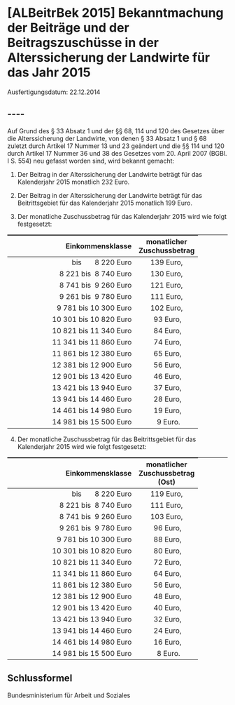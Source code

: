 # [ALBeitrBek 2015] Bekanntmachung der Beiträge und der Beitragszuschüsse in der Alterssicherung der Landwirte für das Jahr 2015

Ausfertigungsdatum: 22.12.2014

 

## ----

Auf Grund des § 33 Absatz 1 und der §§ 68, 114 und 120 des Gesetzes über die Alterssicherung der Landwirte, von denen § 33 Absatz 1 und § 68 zuletzt durch Artikel 17 Nummer 13 und 23 geändert und die §§ 114 und 120 durch Artikel 17 Nummer 36 und 38 des Gesetzes vom 20. April 2007 (BGBl. I S. 554) neu gefasst worden sind, wird bekannt gemacht:

1. Der Beitrag in der Alterssicherung der Landwirte beträgt für das Kalenderjahr 2015 monatlich 232 Euro.

2. Der Beitrag in der Alterssicherung der Landwirte beträgt für das Beitrittsgebiet für das Kalenderjahr 2015 monatlich 199 Euro.

3. Der monatliche Zuschussbetrag für das Kalenderjahr 2015 wird wie folgt festgesetzt:  

<table width="100%" style="border-collapse: collapse;border-top: 0.5pt solid ; "><colgroup><col style="width: 67%" /><col style="width: 33%" /></colgroup><thead><tr class="header"><th style="text-align: right;">Einkommensklasse</th><th style="text-align: center;">monatlicher<br />
Zuschussbetrag</th></tr></thead><tbody><tr class="odd"><td style="text-align: right;">bis       8 220 Euro</td><td style="text-align: center;">139 Euro,</td></tr><tr class="even"><td style="text-align: right;"> 8 221 bis  8 740 Euro</td><td style="text-align: center;">130 Euro,</td></tr><tr class="odd"><td style="text-align: right;"> 8 741 bis  9 260 Euro</td><td style="text-align: center;">121 Euro,</td></tr><tr class="even"><td style="text-align: right;"> 9 261 bis  9 780 Euro</td><td style="text-align: center;">111 Euro,</td></tr><tr class="odd"><td style="text-align: right;"> 9 781 bis 10 300 Euro</td><td style="text-align: center;">102 Euro,</td></tr><tr class="even"><td style="text-align: right;">10 301 bis 10 820 Euro</td><td style="text-align: center;"> 93 Euro,</td></tr><tr class="odd"><td style="text-align: right;">10 821 bis 11 340 Euro</td><td style="text-align: center;"> 84 Euro,</td></tr><tr class="even"><td style="text-align: right;">11 341 bis 11 860 Euro</td><td style="text-align: center;"> 74 Euro,</td></tr><tr class="odd"><td style="text-align: right;">11 861 bis 12 380 Euro</td><td style="text-align: center;"> 65 Euro,</td></tr><tr class="even"><td style="text-align: right;">12 381 bis 12 900 Euro</td><td style="text-align: center;"> 56 Euro,</td></tr><tr class="odd"><td style="text-align: right;">12 901 bis 13 420 Euro</td><td style="text-align: center;"> 46 Euro,</td></tr><tr class="even"><td style="text-align: right;">13 421 bis 13 940 Euro</td><td style="text-align: center;"> 37 Euro,</td></tr><tr class="odd"><td style="text-align: right;">13 941 bis 14 460 Euro</td><td style="text-align: center;"> 28 Euro,</td></tr><tr class="even"><td style="text-align: right;">14 461 bis 14 980 Euro</td><td style="text-align: center;"> 19 Euro,</td></tr><tr class="odd"><td style="text-align: right;">14 981 bis 15 500 Euro</td><td style="text-align: center;">  9 Euro.</td></tr></tbody></table>

  
  

4. Der monatliche Zuschussbetrag für das Beitrittsgebiet für das Kalenderjahr 2015 wird wie folgt festgesetzt:  

<table width="100%" style="border-collapse: collapse;border-top: 0.5pt solid ; "><colgroup><col style="width: 67%" /><col style="width: 33%" /></colgroup><thead><tr class="header"><th style="text-align: right;">Einkommensklasse</th><th style="text-align: center;">monatlicher<br />
Zuschussbetrag<br />
(Ost)</th></tr></thead><tbody><tr class="odd"><td style="text-align: right;">bis       8 220 Euro</td><td style="text-align: center;">119 Euro,</td></tr><tr class="even"><td style="text-align: right;"> 8 221 bis  8 740 Euro</td><td style="text-align: center;">111 Euro,</td></tr><tr class="odd"><td style="text-align: right;"> 8 741 bis  9 260 Euro</td><td style="text-align: center;">103 Euro,</td></tr><tr class="even"><td style="text-align: right;"> 9 261 bis  9 780 Euro</td><td style="text-align: center;"> 96 Euro,</td></tr><tr class="odd"><td style="text-align: right;"> 9 781 bis 10 300 Euro</td><td style="text-align: center;"> 88 Euro,</td></tr><tr class="even"><td style="text-align: right;">10 301 bis 10 820 Euro</td><td style="text-align: center;"> 80 Euro,</td></tr><tr class="odd"><td style="text-align: right;">10 821 bis 11 340 Euro</td><td style="text-align: center;"> 72 Euro,</td></tr><tr class="even"><td style="text-align: right;">11 341 bis 11 860 Euro</td><td style="text-align: center;"> 64 Euro,</td></tr><tr class="odd"><td style="text-align: right;">11 861 bis 12 380 Euro</td><td style="text-align: center;"> 56 Euro,</td></tr><tr class="even"><td style="text-align: right;">12 381 bis 12 900 Euro</td><td style="text-align: center;"> 48 Euro,</td></tr><tr class="odd"><td style="text-align: right;">12 901 bis 13 420 Euro</td><td style="text-align: center;"> 40 Euro,</td></tr><tr class="even"><td style="text-align: right;">13 421 bis 13 940 Euro</td><td style="text-align: center;"> 32 Euro,</td></tr><tr class="odd"><td style="text-align: right;">13 941 bis 14 460 Euro</td><td style="text-align: center;"> 24 Euro,</td></tr><tr class="even"><td style="text-align: right;">14 461 bis 14 980 Euro</td><td style="text-align: center;"> 16 Euro,</td></tr><tr class="odd"><td style="text-align: right;">14 981 bis 15 500 Euro</td><td style="text-align: center;">  8 Euro.</td></tr></tbody></table>


## Schlussformel

Bundesministerium für Arbeit und Soziales
